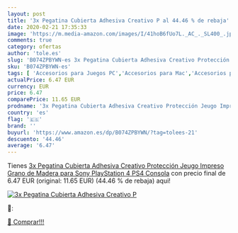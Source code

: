 ```yaml
---
layout: post
title: '3x Pegatina Cubierta Adhesiva Creativo P al 44.46 % de rebaja'
date: 2020-02-21 17:35:33
image: 'https://m.media-amazon.com/images/I/41hoB6fUo7L._AC_._SL400_.jpg'
comments: true
category: ofertas
author: 'tole.es'
slug: 'B074ZPBYWN-es 3x Pegatina Cubierta Adhesiva Creativo Protección Jeugo...'
sku: 'B074ZPBYWN-es'
tags: [ 'Accesorios para Juegos PC','Accesorios para Mac','Accesorios para PlayStation 4','Auriculares gaming con micrófono para PlayStation 4','Auriculares gaming para PC','Electrónica','Hardware y juegos para Nintendo Switch','Hardware y juegos para PlayStation 4','Juegos para Nintendo Switch','Juegos y Accesorios para Mac','Juegos y Accesorios para PC','Teclados para gamers para PC','Videojuegos','playstation','ps4', ]
actualPrice: 6.47 EUR
currency: EUR
price: 6.47
comparePrice: 11.65 EUR
prodname: '3x Pegatina Cubierta Adhesiva Creativo Protección Jeugo Impreso Grano de Madera para Sony PlayStation 4 PS4 Consola'
country: 'es'
flag: '🇪🇸'
brand: ''
buyurl: 'https://www.amazon.es/dp/B074ZPBYWN/?tag=tolees-21'
descuento: '44.46'
average: '6.47'
---
```


Tienes [3x Pegatina Cubierta Adhesiva Creativo Protección Jeugo Impreso Grano de Madera para Sony PlayStation 4 PS4 Consola](https://www.amazon.es/dp/B074ZPBYWN/?tag=tolees-21) con precio final de  6.47 EUR (original: 11.65 EUR) (44.46 %  de rebaja) aqui!

[![3x Pegatina Cubierta Adhesiva Creativo P](https://m.media-amazon.com/images/I/41hoB6fUo7L._AC_._SL400_.jpg)](https://www.amazon.es/dp/B074ZPBYWN/?tag=tolees-21)

🔎:


[🛒 Comprar!!!](https://www.amazon.es/dp/B074ZPBYWN/?tag=tolees-21)
